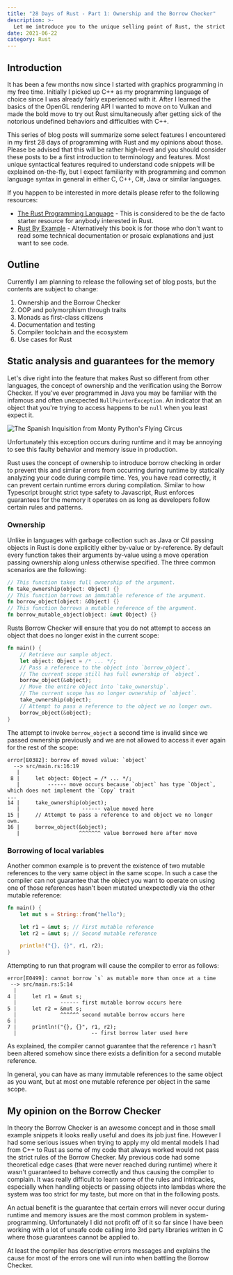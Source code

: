 ```yaml
---
title: "28 Days of Rust - Part 1: Ownership and the Borrow Checker"
description: >-
  Let me introduce you to the unique selling point of Rust, the strict notion of ownership along with its Borrow Checker.
date: 2021-06-22
category: Rust
---
```


## Introduction

It has been a few months now since I started with graphics programming in my free time.
Initially I picked up C++ as my programming language of choice since I was already fairly experienced with it.
After I learned the basics of the OpenGL rendering API I wanted to move on to Vulkan and made the bold move to try out Rust simultaneously after getting sick of the notorious undefined behaviors and difficulties with C++.

This series of blog posts will summarize some select features I encountered in my first 28 days of programming with Rust and my opinions about those.
Please be advised that this will be rather high-level and you should consider these posts to be a first introduction to terminology and features.
Most unique syntactical features required to understand code snippets will be explained on-the-fly, but I expect familiarity with programming and common language syntax in general in either C, C++, C#, Java or similar languages.

If you happen to be interested in more details please refer to the following resources:

* [The Rust Programming Language](https://doc.rust-lang.org/book/) - This is considered to be the de facto starter resource for anybody interested in Rust.
* [Rust By Example](https://doc.rust-lang.org/rust-by-example/index.html) - Alternatively this book is for those who don't want to read some technical documentation or prosaic explanations and just want to see code.

## Outline

Currently I am planning to release the following set of blog posts, but the contents are subject to change:

1. Ownership and the Borrow Checker
2. OOP and polymorphism through traits
3. Monads as first-class citizens
4. Documentation and testing
5. Compiler toolchain and the ecosystem
6. Use cases for Rust

## Static analysis and guarantees for the memory

Let's dive right into the feature that makes Rust so different from other languages, the concept of ownership and the verification using the Borrow Checker.
If you've ever programmed in Java you may be familiar with the infamous and often unexpected `NullPointerException`.
An indicator that an object that you're trying to access happens to be `null` when you least expect it.

![The Spanish Inquisition from Monty Python's Flying Circus](images/2021/06/spanish-inquisition.jpeg)

Unfortunately this exception occurs during runtime and it may be annoying to see this faulty behavior and memory issue in production.

Rust uses the concept of ownership to introduce borrow checking in order to prevent this and similar errors from occurring during runtime by statically analyzing your code during compile time.
Yes, you have read correctly, it can prevent certain runtime errors during compilation.
Similar to how Typescript brought strict type safety to Javascript, Rust enforces guarantees for the memory it operates on as long as developers follow certain rules and patterns.

### Ownership

Unlike in languages with garbage collection such as Java or C# passing objects in Rust is done explicitly either by-value or by-reference.
By default every function takes their arguments by-value using a move operation passing ownership along unless otherwise specified.
The three common scenarios are the following:

```rust
// This function takes full ownership of the argument.
fn take_ownership(object: Object) {}
// This function borrows an immutable reference of the argument.
fn borrow_object(object: &Object) {}
// This function borrows a mutable reference of the argument.
fn borrow_mutable_object(object: &mut Object) {}
```

Rusts Borrow Checker will ensure that you do not attempt to access an object that does no longer exist in the current scope:

```rust
fn main() {
    // Retrieve our sample object.
    let object: Object = /* ... */;
    // Pass a reference to the object into `borrow_object`.
    // The current scope still has full ownership of `object`.
    borrow_object(&object);
    // Move the entire object into `take_ownership`.
    // The current scope has no longer ownership of `object`.
    take_ownership(object);
    // Attempt to pass a reference to the object we no longer own.
    borrow_object(&object);
}
```

The attempt to invoke `borrow_object` a second time is invalid since we passed ownership previously and we are not allowed to access it ever again for the rest of the scope:

```text
error[E0382]: borrow of moved value: `object`
  --> src/main.rs:16:19
   |
 8 |     let object: Object = /* ... */;
   |         ------ move occurs because `object` has type `Object`, which does not implement the `Copy` trait
...
14 |     take_ownership(object);
   |                    ------ value moved here
15 |     // Attempt to pass a reference to and object we no longer own.
16 |     borrow_object(&object);
   |                   ^^^^^^^ value borrowed here after move
```

### Borrowing of local variables

Another common example is to prevent the existence of two mutable references to the very same object in the same scope.
In such a case the compiler can not guarantee that the object you want to operate on using one of those references hasn't been mutated unexpectedly via the other mutable reference:

```rust
fn main() {
    let mut s = String::from("hello");

    let r1 = &mut s; // First mutable reference
    let r2 = &mut s; // Second mutable reference

    println!("{}, {}", r1, r2);
}
```

Attempting to run that program will cause the compiler to error as follows:

```text
error[E0499]: cannot borrow `s` as mutable more than once at a time
 --> src/main.rs:5:14
  |
4 |     let r1 = &mut s;
  |              ------ first mutable borrow occurs here
5 |     let r2 = &mut s;
  |              ^^^^^^ second mutable borrow occurs here
6 |
7 |     println!("{}, {}", r1, r2);
  |                        -- first borrow later used here
```

As explained, the compiler cannot guarantee that the reference `r1` hasn't been altered somehow since there exists a definition for a second mutable reference.

In general, you can have as many immutable references to the same object as you want, but at most one mutable reference per object in the same scope.

## My opinion on the Borrow Checker

In theory the Borrow Checker is an awesome concept and in those small example snippets it looks really useful and does its job just fine.
However I had some serious issues when trying to apply my old mental models I had from C++ to Rust as some of my code that always worked would not pass the strict rules of the Borrow Checker.
My previous code had some theoretical edge cases (that were never reached during runtime) where it wasn't guaranteed to behave correctly and thus causing the compiler to complain.
It was really difficult to learn some of the rules and intricacies, especially when handling objects or passing objects into lambdas where the system was too strict for my taste, but more on that in the following posts.

An actual benefit is the guarantee that certain errors will never occur during runtime and memory issues are the most common problem in system-programming.
Unfortunately I did not profit off of it so far since I have been working with a lot of unsafe code calling into 3rd party libraries written in C where those guarantees cannot be applied to.

At least the compiler has descriptive errors messages and explains the cause for most of the errors one will run into when battling the Borrow Checker.
